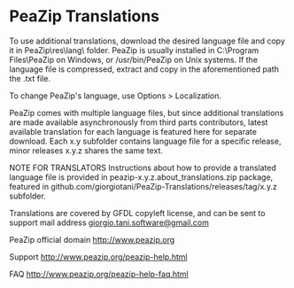 PeaZip Translations
======

To use additional translations, download the desired language file and copy it in PeaZip\res\lang\ folder.
PeaZip is usually installed in C:\Program Files\PeaZip on Windows, or /usr/bin/PeaZip on Unix systems.
If the language file is compressed, extract and copy in the aforementioned path the .txt file.

To change PeaZip's language, use Options > Localization.

PeaZip comes with multiple language files, but since additional translations are made available asynchronously from third parts contributors, latest available translation for each language is featured here for separate download.
Each x.y subfolder contains language file for a specific release, minor releases x.y.z shares the same text.

NOTE FOR TRANSLATORS
Instructions about how to provide a translated language file is provided in peazip-x.y.z.about_translations.zip package, featured in github.com/giorgiotani/PeaZip-Translations/releases/tag/x.y.z subfolder.

Translations are covered by GFDL copyleft license, and can be sent to support mail address giorgio.tani.software@gmail.com

PeaZip official domain http://www.peazip.org

Support http://www.peazip.org/peazip-help.html

FAQ http://www.peazip.org/peazip-help-faq.html
